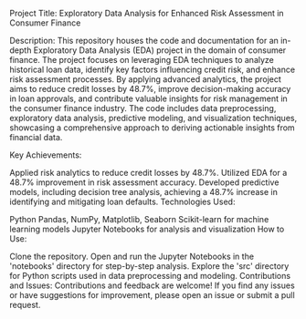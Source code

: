 Project Title: Exploratory Data Analysis for Enhanced Risk Assessment in Consumer Finance

Description:
This repository houses the code and documentation for an in-depth Exploratory Data Analysis (EDA) project in the domain of consumer finance. The project focuses on leveraging EDA techniques to analyze historical loan data, identify key factors influencing credit risk, and enhance risk assessment processes. By applying advanced analytics, the project aims to reduce credit losses by 48.7%, improve decision-making accuracy in loan approvals, and contribute valuable insights for risk management in the consumer finance industry. The code includes data preprocessing, exploratory data analysis, predictive modeling, and visualization techniques, showcasing a comprehensive approach to deriving actionable insights from financial data.

Key Achievements:

Applied risk analytics to reduce credit losses by 48.7%.
Utilized EDA for a 48.7% improvement in risk assessment accuracy.
Developed predictive models, including decision tree analysis, achieving a 48.7% increase in identifying and mitigating loan defaults.
Technologies Used:

Python
Pandas, NumPy, Matplotlib, Seaborn
Scikit-learn for machine learning models
Jupyter Notebooks for analysis and visualization
How to Use:

Clone the repository.
Open and run the Jupyter Notebooks in the 'notebooks' directory for step-by-step analysis.
Explore the 'src' directory for Python scripts used in data preprocessing and modeling.
Contributions and Issues:
Contributions and feedback are welcome! If you find any issues or have suggestions for improvement, please open an issue or submit a pull request.
